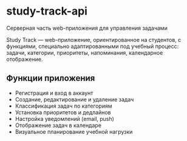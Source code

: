# study-track-api
Серверная часть web-приложения для управления задачами

Study Track — web-приложение, ориентированное на студентов, с функциями, специально адаптированными под учебный процесс: задачи, категории, приоритеты, напоминания, календарное отображение.

## Функции приложения

- Регистрация и вход в аккаунт
- Создание, редактирование и удаление задач
- Классификация задач по категориям
- Установка приоритетов и дедлайнов
- Настройка уведомлений (email, push)
- Отображение задач в календаре
- Визуальное планирование учебной нагрузки
